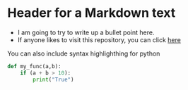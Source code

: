 # Header for a Markdown text
* I am going to try to write up a bullet point here. 
* If anyone likes to visit this repository, you can click [here](https//:github.com/pythonphysics/versioned_dir.github)


You can also include syntax highlighthing for python
```python
def my_func(a,b):
	if (a + b > 10):
		print("True")
```

